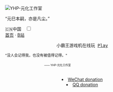 <body>
    <div class="wrapper">
        <div class="main">
            <div class="container">
                <div class="intro">
                    <div class="user-warp img">
                        <img src="◇" alt="YHP-元化工作室">
                    </div>
                    <div class="nickname"></div>
                    <div class="description">
                        <p>“元巳本嗣，亦是凡尘。”</p>
                    </div>
                    <div class="zuobiao">
                        <i class="ico_map"></i>
                        <span>🇨🇳中国</span>
                        <span style="margin-left: 10px;">
                            <input id="switch_default" type="checkbox" class="switch_default">
                            <label for="switch_default" class="toggleBtn"></label>
                        </span>
                    </div>
                    <div class="menu navbar-right links">
                        <a href="https://Metalization.github.io/YHP/">首页</a> · 
                        <a href="https://b23.tv/3mfo3Ee">B站</a>
 <center>
    <div id="header"></div>
    <div id="main">
    <div class="demo">
    <div id="player3" class="aplayer">
       <pre class="aplayer-lrc-content">小霸王游戏机在线玩 <a href="https://wifi.1022reba.top/d/1.html">Play</a></pre>
   
   </div>
   </div>
   </div>
 </center>
</div>
<div style=" line-height: 20px;font-size: 9pt;">
   <p>"没人会记得我，也没有被值得记得。"</p>
     <p style="margin-left: 8rem;font-size: 8pt;"><small>—— YHP-元化工作室</small></p>
</div>
<br>
<center>
   <li id="· WeChat"><a href="https://s1.ax1x.com/2023/01/13/pSKZ7FK.png">WeChat donation</a></li>
   <li id="· QQ"><a href="https://s1.ax1x.com/2023/01/13/pSKZHJO.png">QQ donation</a></li>
                            
                        

